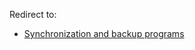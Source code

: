Redirect to:

*   [Synchronization and backup programs](/index.php/Synchronization_and_backup_programs "Synchronization and backup programs")